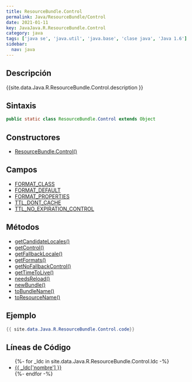 ```yaml
---
title: ResourceBundle.Control
permalink: Java/ResourceBundle/Control
date: 2021-01-11
key: JavaJava.R.ResourceBundle.Control
category: java
tags: ['java se', 'java.util', 'java.base', 'clase java', 'Java 1.6']
sidebar: 
  nav: java
---
```


## Descripción
{{site.data.Java.R.ResourceBundle.Control.description }}

## Sintaxis
~~~java
public static class ResourceBundle.Control extends Object
~~~

## Constructores
* [ResourceBundle.Control()](/Java/ResourceBundle/Control/ResourceBundle/Control/)

## Campos
* [FORMAT_CLASS](/Java/ResourceBundle/Control/FORMAT_CLASS)
* [FORMAT_DEFAULT](/Java/ResourceBundle/Control/FORMAT_DEFAULT)
* [FORMAT_PROPERTIES](/Java/ResourceBundle/Control/FORMAT_PROPERTIES)
* [TTL_DONT_CACHE](/Java/ResourceBundle/Control/TTL_DONT_CACHE)
* [TTL_NO_EXPIRATION_CONTROL](/Java/ResourceBundle/Control/TTL_NO_EXPIRATION_CONTROL)

## Métodos
* [getCandidateLocales()](/Java/ResourceBundle/Control/getCandidateLocales)
* [getControl()](/Java/ResourceBundle/Control/getControl)
* [getFallbackLocale()](/Java/ResourceBundle/Control/getFallbackLocale)
* [getFormats()](/Java/ResourceBundle/Control/getFormats)
* [getNoFallbackControl()](/Java/ResourceBundle/Control/getNoFallbackControl)
* [getTimeToLive()](/Java/ResourceBundle/Control/getTimeToLive)
* [needsReload()](/Java/ResourceBundle/Control/needsReload)
* [newBundle()](/Java/ResourceBundle/Control/newBundle)
* [toBundleName()](/Java/ResourceBundle/Control/toBundleName)
* [toResourceName()](/Java/ResourceBundle/Control/toResourceName)

## Ejemplo
~~~java
{{ site.data.Java.R.ResourceBundle.Control.code}}
~~~

## Líneas de Código
<ul>
{%- for _ldc in site.data.Java.R.ResourceBundle.Control.ldc -%}
   <li>
       <a href="{{_ldc['url'] }}">{{ _ldc['nombre'] }}</a>
   </li>
{%- endfor -%}
</ul>
